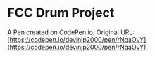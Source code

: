 # FCC Drum Project

A Pen created on CodePen.io. Original URL: [https://codepen.io/devinjp2000/pen/rNqaOvY](https://codepen.io/devinjp2000/pen/rNqaOvY).

